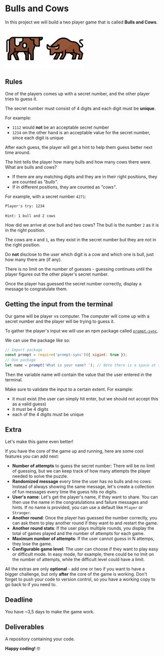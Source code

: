 # Bulls and Cows

In this project we will build a two player game that is called **Bulls and Cows**.

![cow icon](assets/cow.svg) ![bull icon](assets/bull.svg)

## Rules

One of the players comes up with a secret number, and the other player tries to guess it.

The secret number must consist of 4 digits and each digit must be **unique**.

For example:

- `1112` would **not** be an acceptable secret number
- `1234` on the other hand is an acceptable value for the secret number, since each digit is unique

After each guess, the player will get a hint to help them guess better next time around.

The hint tells the player how many bulls and how many cows there were. What are bulls and cows?

- If there are any matching digits and they are in their right positions, they are counted as *"bulls"*.
- If in different positions, they are counted as *"cows"*.

For example, with a secret number `4271`:

>
    Player's try: 1234

    Hint: 1 bull and 2 cows


How did we arrive at one bull and two cows?
The bull is the number `2` as it is in the right position.

The cows are `4` and `1`, as they exist in the secret number but they are not in the right position.

Do **not** disclose to the user which digit is a cow and which one is bull, just how many there are (if any).

There is no limit on the number of guesses - guessing continues until the player figures out the other player's secret number.

Once the player has guessed the secret number correctly, display a message to congratulate them.

## Getting the input from the terminal 

Our game will be player vs computer. The computer will come up with a secret number and the player will be trying to guess it.

To gather the player's input we will use an npm package called [`prompt-sync`](https://github.com/heapwolf/prompt-sync).

We can use the package like so:

```js
// Import package
const prompt = require('prompt-sync')({ sigint: true });
// Use package
let name = prompt('What is your name? '); // Note there is a space at the end, so the input does not stick to the question
```

Then the variable name will contain the value that the user entered in the terminal.

Make sure to validate the input to a certain extent. For example:

- it must exist (the user can simply hit enter, but we should not accept this as a valid guess)
- it must be 4 digits
- each of the 4 digits must be unique

## Extra

Let's make this game even better!

If you have the core of the game up and running, 
here are some cool features you can add next:

- __Number of attempts__ to guess the secret number: There will be no limit of guessing, but we can keep track of how many attempts the player needed to solve the puzzle.
- __Randomized message__ every time the user has no bulls and no cows: Instead of always showing the same message, let's create a collection of fun messages every time the guess hits no digits.
- __User's name__: Let's get the player's name, if they want to share. You can then use the name in the congratulations and  failure messages and hints. If no name is provided, you can use a default like `Player` or `Stranger`. 
- __Another round__: Once the player has guessed the number correctly, you can ask them to play another round if they want to and restart the game.
- __Another round stats__: If the user plays multiple rounds, you display the total of games played and the number of attempts for each game.
- __Maximum number of attempts__: If the user cannot guess in N attemps, they lose the game.
- __Configurable game level__: The user can choose if they want to play easy or difficult mode. In easy mode, for example, there could be no lmit on the number of attempts, while the difficult level could have a limit.

All the extras are only **optional** - add one or two if you want to have a bigger challenge, but only **after** the core of the game is working. Don't forget to push your code to version control, so you have a working copy to go back to if you need to.

## Deadline

You have ~3,5 days to make the game work.

## Deliverables

A repository containing your code.

**Happy coding!** 🤓
